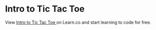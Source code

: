 # Intro to Tic Tac Toe 
<p class='util--hide'>View <a href='https://learn.co/lessons/47929-intro-to-tic-tac-toe-rb'>Intro to Tic Tac Toe </a> on Learn.co and start learning to code for free.</p>
